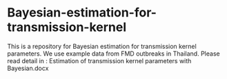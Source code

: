 # Bayesian-estimation-for-transmission-kernel
This is a repository for Bayesian estimation for transmission kernel parameters. We use example data from FMD outbreaks in Thailand.
Please read detail in : Estimation of transmission kernel parameters with Bayesian.docx 
